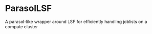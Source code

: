 ParasolLSF
==========

A parasol-like wrapper around LSF for efficiently handling joblists on a compute cluster
